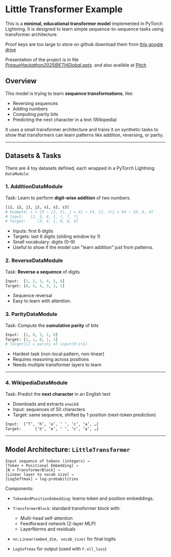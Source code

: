 # Little Transformer Example

This is a **minimal, educational transformer model** implemented in PyTorch Lightning. It is designed to learn simple sequence-to-sequence tasks using transformer architecture.


Proof keys are too large to store on github download them from [this google drive](https://drive.google.com/drive/folders/1hM5NMIlcBYmYgpe5m1P0l9pX8LHl0XnQ?usp=sharing)

Presentation of the project is in file *PragueHackathon2025@ETHGlobal.pptx*. and also avalible at [Pitch](https://pitch.com/v/prague-hackathon-2025-ethglobal-vmvuwv)

## Overview

This model is trying to learn **sequence transformations**, like:

* Reversing sequences
* Adding numbers
* Computing parity bits
* Predicting the next character in a text (Wikipedia)

It uses a small transformer architecture and trains it on synthetic tasks to show that transformers can learn patterns like addition, reversing, or parity.

---

## Datasets & Tasks

There are 4 toy datasets defined, each wrapped in a PyTorch Lightning `DataModule`:

### 1. **AdditionDataModule**

Task: Learn to perform **digit-wise addition** of two numbers.

```python
[i1, i2, j1, j2, s1, s2, s3]
# Example: i = 23 → [2, 3], j = 41 → [4, 1], i+j = 64 → [0, 6, 4]
# Input:   [2, 3, 4, 1, ?, ?, ?]
# Target:     [3, 4, 1, 0, 6, 4]
```

* Inputs: first 6 digits
* Targets: last 6 digits (sliding window by 1)
* Small vocabulary: digits (0–9)
* Useful to show if the model can "learn addition" just from patterns.


### 2. **ReverseDataModule**

Task: **Reverse a sequence** of digits

```python
Input:  [1, 2, 3, 4, 5, 6]
Target: [6, 5, 4, 3, 2, 1]
```

* Sequence reversal
* Easy to learn with attention.

### 3. **ParityDataModule**

Task: Compute the **cumulative parity** of bits

```python
Input:  [1, 0, 1, 1, 0]
Target: [1, 1, 0, 1, 1]
# Target[i] = parity of input[0:i+1]
```

* Hardest task (non-local pattern, non-linear)
* Requires reasoning across positions
* Needs multiple transformer layers to learn

---

### 4. **WikipediaDataModule**

Task: Predict the **next character** in an English text

* Downloads and extracts `enwik8`
* Input: sequences of 50 characters
* Target: same sequence, shifted by 1 position (next-token prediction)

```python
Input:  [‘T’, ‘h’, ‘e’, ‘ ’, ‘c’, ‘a’, …]
Target:      [‘h’, ‘e’, ‘ ’, ‘c’, ‘a’, …]
```

---

## Model Architecture: `LittleTransformer`

```text
Input sequence of tokens (integers) →
[Token + Positional Embedding] →
[N × TransformerBlock] →
[Linear layer to vocab size] →
[LogSoftmax] → log-probabilities
```

Components:

* `TokenAndPositionEmbedding`: learns token and position embeddings.
* `TransformerBlock`: standard transformer block with:

  * Multi-head self-attention
  * Feedforward network (2-layer MLP)
  * LayerNorms and residuals
* `nn.Linear(embed_dim, vocab_size)` for final logits
* `LogSoftmax` for output (used with `F.nll_loss`)
